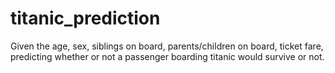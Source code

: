 # titanic_prediction
Given the age, sex, siblings on board, parents/children on board, ticket fare, predicting whether or not a passenger boarding titanic would survive or not.
